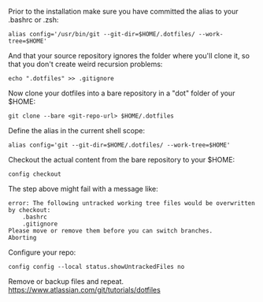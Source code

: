 Prior to the installation make sure you have committed the alias to your .bashrc or .zsh:

```
alias config='/usr/bin/git --git-dir=$HOME/.dotfiles/ --work-tree=$HOME'
```

And that your source repository ignores the folder where you'll clone it, so that you don't create weird recursion problems:

```
echo ".dotfiles" >> .gitignore
```

Now clone your dotfiles into a bare repository in a "dot" folder of your $HOME:

```
git clone --bare <git-repo-url> $HOME/.dotfiles
```

Define the alias in the current shell scope:

```
alias config='git --git-dir=$HOME/.dotfiles/ --work-tree=$HOME'
````

Checkout the actual content from the bare repository to your $HOME:

```
config checkout
```

The step above might fail with a message like:

```
error: The following untracked working tree files would be overwritten by checkout:
    .bashrc
    .gitignore
Please move or remove them before you can switch branches.
Aborting
```

Configure your repo:

```
config config --local status.showUntrackedFiles no
```


Remove or backup files and repeat.
https://www.atlassian.com/git/tutorials/dotfiles
